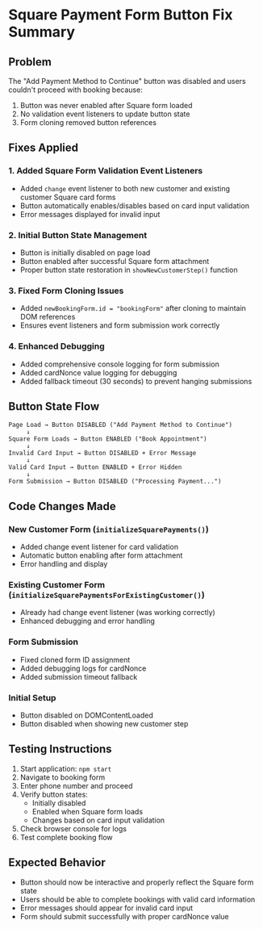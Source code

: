 # Square Payment Form Button Fix Summary

## Problem
The "Add Payment Method to Continue" button was disabled and users couldn't proceed with booking because:
1. Button was never enabled after Square form loaded
2. No validation event listeners to update button state
3. Form cloning removed button references

## Fixes Applied

### 1. Added Square Form Validation Event Listeners
- Added `change` event listener to both new customer and existing customer Square card forms
- Button automatically enables/disables based on card input validation
- Error messages displayed for invalid input

### 2. Initial Button State Management
- Button is initially disabled on page load
- Button enabled after successful Square form attachment
- Proper button state restoration in `showNewCustomerStep()` function

### 3. Fixed Form Cloning Issues
- Added `newBookingForm.id = "bookingForm"` after cloning to maintain DOM references
- Ensures event listeners and form submission work correctly

### 4. Enhanced Debugging
- Added comprehensive console logging for form submission
- Added cardNonce value logging for debugging
- Added fallback timeout (30 seconds) to prevent hanging submissions

## Button State Flow

```
Page Load → Button DISABLED ("Add Payment Method to Continue")
     ↓
Square Form Loads → Button ENABLED ("Book Appointment")
     ↓
Invalid Card Input → Button DISABLED + Error Message
     ↓
Valid Card Input → Button ENABLED + Error Hidden
     ↓
Form Submission → Button DISABLED ("Processing Payment...")
```

## Code Changes Made

### New Customer Form (`initializeSquarePayments()`)
- Added change event listener for card validation
- Automatic button enabling after form attachment
- Error handling and display

### Existing Customer Form (`initializeSquarePaymentsForExistingCustomer()`)
- Already had change event listener (was working correctly)
- Enhanced debugging and error handling

### Form Submission
- Fixed cloned form ID assignment
- Added debugging logs for cardNonce
- Added submission timeout fallback

### Initial Setup
- Button disabled on DOMContentLoaded
- Button disabled when showing new customer step

## Testing Instructions

1. Start application: `npm start`
2. Navigate to booking form
3. Enter phone number and proceed
4. Verify button states:
   - Initially disabled
   - Enabled when Square form loads
   - Changes based on card input validation
5. Check browser console for logs
6. Test complete booking flow

## Expected Behavior

- Button should now be interactive and properly reflect the Square form state
- Users should be able to complete bookings with valid card information
- Error messages should appear for invalid card input
- Form should submit successfully with proper cardNonce value
